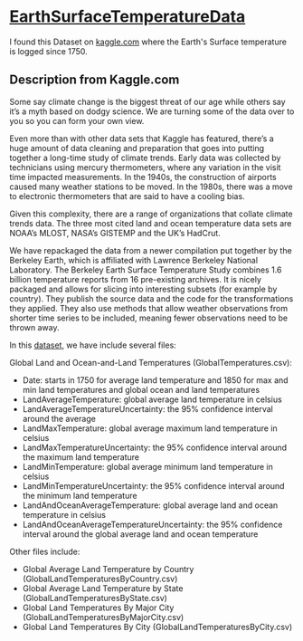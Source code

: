 # [EarthSurfaceTemperatureData](https://www.kaggle.com/datasets/berkeleyearth/climate-change-earth-surface-temperature-data)

I found this Dataset on [kaggle.com](https://www.kaggle.com/) where the Earth's Surface temperature is logged since 1750.


## Description from Kaggle.com

Some say climate change is the biggest threat of our age while others say it’s a myth based on dodgy science. We are turning some of the data over to you so you can form your own view.

Even more than with other data sets that Kaggle has featured, there’s a huge amount of data cleaning and preparation that goes into putting together a long-time study of climate trends. Early data was collected by technicians using mercury thermometers, where any variation in the visit time impacted measurements. In the 1940s, the construction of airports caused many weather stations to be moved. In the 1980s, there was a move to electronic thermometers that are said to have a cooling bias.

Given this complexity, there are a range of organizations that collate climate trends data. The three most cited land and ocean temperature data sets are NOAA’s MLOST, NASA’s GISTEMP and the UK’s HadCrut.

We have repackaged the data from a newer compilation put together by the Berkeley Earth, which is affiliated with Lawrence Berkeley National Laboratory. The Berkeley Earth Surface Temperature Study combines 1.6 billion temperature reports from 16 pre-existing archives. It is nicely packaged and allows for slicing into interesting subsets (for example by country). They publish the source data and the code for the transformations they applied. They also use methods that allow weather observations from shorter time series to be included, meaning fewer observations need to be thrown away.

In this [dataset](https://www.kaggle.com/datasets/berkeleyearth/climate-change-earth-surface-temperature-data/download), we have include several files:

Global Land and Ocean-and-Land Temperatures (GlobalTemperatures.csv):
- Date: starts in 1750 for average land temperature and 1850 for max and min land temperatures and global ocean and land temperatures
- LandAverageTemperature: global average land temperature in celsius
- LandAverageTemperatureUncertainty: the 95% confidence interval around the average
- LandMaxTemperature: global average maximum land temperature in celsius
- LandMaxTemperatureUncertainty: the 95% confidence interval around the maximum land temperature
- LandMinTemperature: global average minimum land temperature in celsius
- LandMinTemperatureUncertainty: the 95% confidence interval around the minimum land temperature
- LandAndOceanAverageTemperature: global average land and ocean temperature in celsius
- LandAndOceanAverageTemperatureUncertainty: the 95% confidence interval around the global average land and ocean temperature

Other files include:
- Global Average Land Temperature by Country (GlobalLandTemperaturesByCountry.csv)
- Global Average Land Temperature by State (GlobalLandTemperaturesByState.csv)
- Global Land Temperatures By Major City (GlobalLandTemperaturesByMajorCity.csv)
- Global Land Temperatures By City (GlobalLandTemperaturesByCity.csv)
